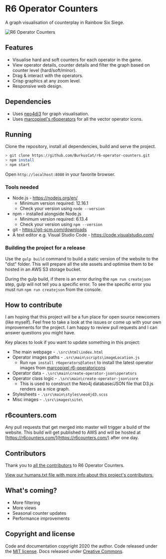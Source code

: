 # R6 Operator Counters

A graph visualisation of counterplay in Rainbow Six Siege.

![R6 Operator Counters](https://i.imgur.com/8bRZsdb.png)

## Features

* Visualise hard and soft counters for each operator in the game.
* View operator details, counter details and filter the graph based on counter level (hard/soft/minor).
* Drag & interact with the operators.
* Crisp graphics at any zoom level.
* Responsive web design.

## Dependencies
* Uses [neo4dj3](https://github.com/eisman/neo4jd3) for graph visualisation.
* Uses [marcopixel's r6operators](https://r6operators.marcopixel.eu) for all the vector operator icons.

## Running
Clone the repository, install all dependencies, build and serve the project.

```bash
> git clone https://github.com/BurkusCat/r6-operator-counters.git
> npm install
> npm start
```

Open `http://localhost:8080` in your favorite browser.

### Tools needed
* Node.js - https://nodejs.org/en/
    - Minimum version required: 12.16.1
    - Check your version using `node --version`
* npm - installed alongside Node.js
    - Minimum version required: 6.13.4
    - Check your version using `npm --version`
* git - https://git-scm.com/downloads
* A text editor e.g. Visual Studio Code - https://code.visualstudio.com/

### Building the project for a release

Use the `gulp build` command to build a static version of the website to the "dist" folder. This will prepare all the site assets and optimise them to be hosted in an AWS S3 storage bucket.

During the gulp build, if there is an error during the `npm run createjson` step, gulp will not tell you a specific error. To see the specific error you must run `npm run createjson` from the console.

## How to contribute

I am hoping that this project will be a fun place for open source newcomers (like myself). Feel free to take a look at the issues or come up with your own improvements for the project. I am happy to review pull requests and I can answer questions you might have.

Key places to look if you want to update something in this project:

* The main webpage - `.\src\html\index.html`
* Operator images paths - `.src\main\scripts\imageLocation.js`
  - Run `npm install r6operators@latest` to install the latest operator images from [marcopixel r6-operatoricons](https://r6operators.marcopixel.eu)
* Operator data - `.\src\main\create-operator-json\operators`
* Operator class logic - `.\src\main\create-operator-json\core`
  - This is used to construct the Neo4j database/JSON file that D3.js renders as a nice graph.
* Stylesheets - `.\src\main\styles\neo4jd3.scss`
* Misc images - `.\src\images\site\`

## r6counters.com
Any pull requests that get merged into master will trigger a build of the website. This build will get published to AWS and will be hosted at [https://r6counters.com/](https://r6counters.com/) after one day.

## Contributors
Thank you to [all the contributors](https://github.com/BurkusCat/r6-operator-counters/graphs/contributors) to R6 Operator Counters.

[View our humans.txt file with more info about this project's contributors.](
https://raw.githubusercontent.com/BurkusCat/r6-operator-counters/master/src/main/humans.txt)

## What's coming?

* More filtering
* More views
* Seasonal counter updates
* Performance improvements

## Copyright and license

Code and documentation copyright 2020 the author. Code released under the [MIT license](LICENSE). Docs released under [Creative Commons](docs/LICENSE).
